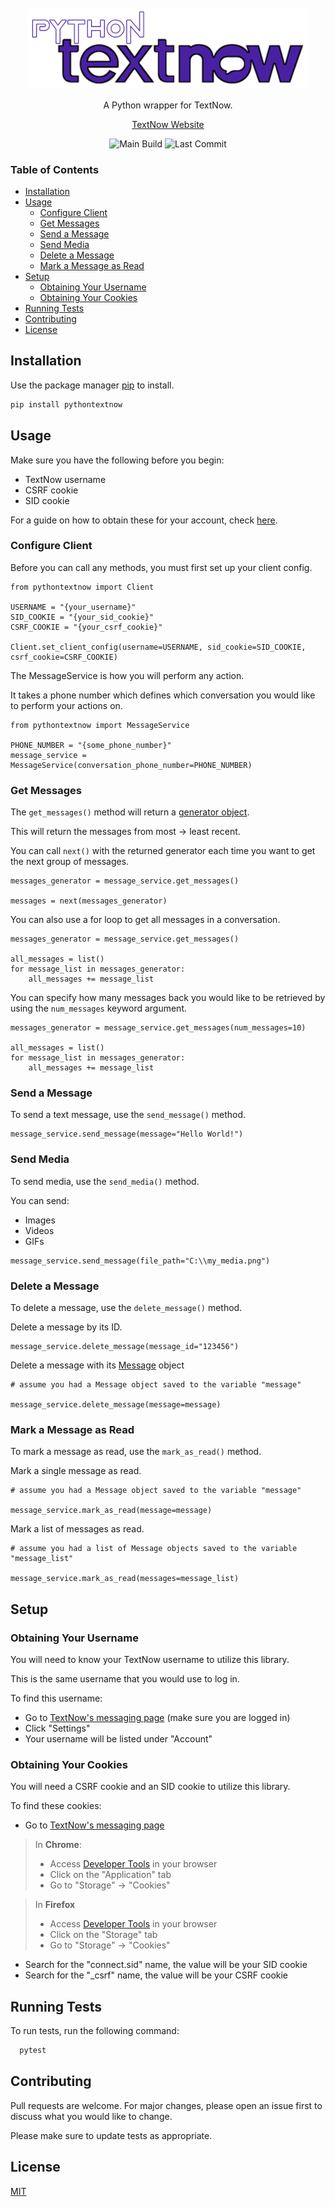 <div align="center">

<br>
<br>
<img src="https://raw.githubusercontent.com/joeyagreco/pythontextnow/main/img/pythontextnow_logo_.png" alt="pythontextnow logo" width="450"/>

A Python wrapper for TextNow.

[TextNow Website](https://www.textnow.com/)

![Main Build](https://github.com/joeyagreco/pythontextnow/actions/workflows/main-build.yml/badge.svg)
![Last Commit](https://img.shields.io/github/last-commit/joeyagreco/pythontextnow)
</div>

### Table of Contents

- [Installation](https://github.com/joeyagreco/pythontextnow#installation)
- [Usage](https://github.com/joeyagreco/pythontextnow#usage)
    - [Configure Client](https://github.com/joeyagreco/pythontextnow#configure-client)
    - [Get Messages](https://github.com/joeyagreco/pythontextnow#get-messages)
    - [Send a Message](https://github.com/joeyagreco/pythontextnow#send-a-message)
    - [Send Media](https://github.com/joeyagreco/pythontextnow#send-media)
    - [Delete a Message](https://github.com/joeyagreco/pythontextnow#delete-a-message)
    - [Mark a Message as Read](https://github.com/joeyagreco/pythontextnow#mark-a-message-as-read)
- [Setup](https://github.com/joeyagreco/pythontextnow#setup)
    - [Obtaining Your Username](https://github.com/joeyagreco/pythontextnow#obtaining-your-username)
    - [Obtaining Your Cookies](https://github.com/joeyagreco/pythontextnow#obtaining-your-cookies)
- [Running Tests](https://github.com/joeyagreco/pythontextnow#running-tests)
- [Contributing](https://github.com/joeyagreco/pythontextnow#contributing)
- [License](https://github.com/joeyagreco/pythontextnow#license)

## Installation

Use the package manager [pip](https://pip.pypa.io/en/stable/) to install.

```bash
pip install pythontextnow
```

## Usage

Make sure you have the following before you begin:

- TextNow username
- CSRF cookie
- SID cookie

For a guide on how to obtain these for your account, check [here](https://github.com/joeyagreco/pythontextnow#setup).

### Configure Client

Before you can call any methods, you must first set up your client config.

```python3
from pythontextnow import Client

USERNAME = "{your_username}"
SID_COOKIE = "{your_sid_cookie}"
CSRF_COOKIE = "{your_csrf_cookie}"

Client.set_client_config(username=USERNAME, sid_cookie=SID_COOKIE, csrf_cookie=CSRF_COOKIE)
```

The MessageService is how you will perform any action.

It takes a phone number which defines which conversation you would like to perform your actions on.

```python3
from pythontextnow import MessageService

PHONE_NUMBER = "{some_phone_number}"
message_service = MessageService(conversation_phone_number=PHONE_NUMBER)
```

### Get Messages

The `get_messages()` method will return a [generator object](https://docs.python.org/3/glossary.html#term-generator).

This will return the messages from most -> least recent.

You can call `next()` with the returned generator each time you want to get the next group of messages.

```python3
messages_generator = message_service.get_messages()

messages = next(messages_generator)
```

You can also use a for loop to get all messages in a conversation.

```python3
messages_generator = message_service.get_messages()

all_messages = list()
for message_list in messages_generator:
    all_messages += message_list
```

You can specify how many messages back you would like to be retrieved by using the `num_messages` keyword argument.

```python3
messages_generator = message_service.get_messages(num_messages=10)

all_messages = list()
for message_list in messages_generator:
    all_messages += message_list
```

### Send a Message

To send a text message, use the `send_message()` method.

```python3
message_service.send_message(message="Hello World!")
```

### Send Media

To send media, use the `send_media()` method.

You can send:

- Images
- Videos
- GIFs

```python3
message_service.send_message(file_path="C:\\my_media.png")
```

### Delete a Message

To delete a message, use the `delete_message()` method.

Delete a message by its ID.

```python3
message_service.delete_message(message_id="123456")
```

Delete a message with
its [Message](https://github.com/joeyagreco/pythontextnow/blob/main/pythontextnow/model/Message.py) object

```python3
# assume you had a Message object saved to the variable "message"

message_service.delete_message(message=message)
```

### Mark a Message as Read

To mark a message as read, use the `mark_as_read()` method.

Mark a single message as read.

```python3
# assume you had a Message object saved to the variable "message"

message_service.mark_as_read(message=message)
```

Mark a list of messages as read.

```python3
# assume you had a list of Message objects saved to the variable "message_list"

message_service.mark_as_read(messages=message_list)
```

## Setup

### Obtaining Your Username

You will need to know your TextNow username to utilize this library.

This is the same username that you would use to log in.

To find this username:

- Go to [TextNow's messaging page](https://www.textnow.com/messaging) (make sure you are logged in)
- Click "Settings"
- Your username will be listed under "Account"

### Obtaining Your Cookies

You will need a CSRF cookie and an SID cookie to utilize this library.

To find these cookies:

- Go to [TextNow's messaging page](https://www.textnow.com/messaging)

> In **Chrome**:
> - Access [Developer Tools](https://developer.chrome.com/docs/devtools/open/) in your browser
> - Click on the "Application" tab
> - Go to "Storage" -> "Cookies"

> In **Firefox**
> - Access [Developer Tools](https://firefox-source-docs.mozilla.org/devtools-user/) in your browser
> - Click on the "Storage" tab
> - Go to "Storage" -> "Cookies"

- Search for the "connect.sid" name, the value will be your SID cookie
- Search for the "_csrf" name, the value will be your CSRF cookie

## Running Tests

To run tests, run the following command:

```bash
  pytest
```

## Contributing

Pull requests are welcome. For major changes, please open an issue first to discuss what you would like to change.

Please make sure to update tests as appropriate.

## License

[MIT](https://choosealicense.com/licenses/mit/)